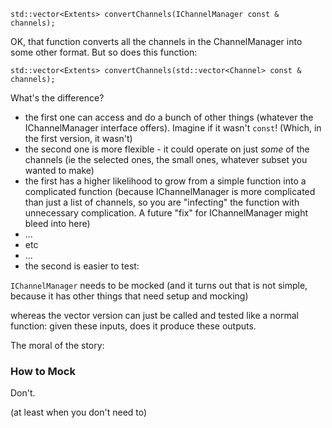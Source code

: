     std::vector<Extents> convertChannels(IChannelManager const & channels);

OK, that function converts all the channels in the ChannelManager into some other format.  But so does this function:

    std::vector<Extents> convertChannels(std::vector<Channel> const & channels);

What's the difference?

- the first one can access and do a bunch of other things (whatever the IChannelManager interface offers).
Imagine if it wasn't `const`! (Which, in the first version, it wasn't)
- the second one is more flexible - it could operate on just _some_ of the channels (ie the selected ones, the small ones, whatever subset you wanted to make)
- the first has a higher likelihood to grow from a simple function into a complicated function
(because IChannelManager is more complicated than just a list of channels,
so you are "infecting" the function with unnecessary complication.  A future "fix" for IChannelManager might bleed into here)
- ...
- etc
- ...
- the second is easier to test:

`IChannelManager` needs to be mocked (and it turns out that is not simple, because it has other things that need setup and mocking)

whereas the vector version can just be called and tested like a normal function: given these inputs, does it produce these outputs.


The moral of the story:

### How to Mock

Don't.

(at least when you don't need to)
